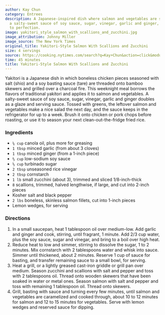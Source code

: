 ```yaml
---
author: Kay Chun
category: Entrees
description: A Japanese-inspired dish where salmon and vegetables are seasoned with
  a salty-sweet sauce of soy sauce, sugar, vinegar, garlic and ginger, and then grilled
  to perfection.
image: yakitori_style_salmon_with_scallions_and_zucchini.jpg
image_attribution: Johnny Miller
image_source: The New York Times
original_title: Yakitori-Style Salmon With Scallions and Zucchini
size: 4 servings
source: https://cooking.nytimes.com/search?q=Kay+Chun&action=click&module=byline&region=recipe%20page
time: 45 minutes
title: Yakitori-Style Salmon With Scallions and Zucchini
---
```

Yakitori is a Japanese dish in which boneless chicken pieces seasoned with salt (shio) and a soy basting sauce (tare) are threaded onto bamboo skewers and grilled over a charcoal fire. This weeknight meal borrows the flavors of traditional yakitori and applies it to salmon and vegetables. A salty-sweet sauce of soy sauce, sugar, vinegar, garlic and ginger doubles as a glaze and serving sauce. Tossed with greens, the leftover salmon and vegetables make a nice salad the next day, and the sauce keeps in the refrigerator for up to a week. Brush it onto chicken or pork chops before roasting, or use it to season your next clean-out-the-fridge fried rice.

### Ingredients

* `¼ cup` canola oil, plus more for greasing
* `1 tbsp` minced garlic (from about 3 cloves)
* `1 tbsp` minced ginger (from a 1-inch piece)
* `⅔ cup` low-sodium soy sauce
* `⅓ cup` turbinado sugar
* `2 tbsp` unseasoned rice vinegar
* `2 tbsp` cornstarch
* `1 lb` small zucchini (about 3), trimmed and sliced 1/8-inch-thick
* `8` scallions, trimmed, halved lengthwise, if large, and cut into 2-inch pieces
* Kosher salt and black pepper
* `2 lbs` boneless, skinless salmon fillets, cut into 1-inch pieces
* Lemon wedges, for serving

### Directions

1. In a small saucepan, heat 1 tablespoon oil over medium-low. Add garlic and ginger and cook, stirring, until fragrant, 1 minute. Add 2/3 cup water, plus the soy sauce, sugar and vinegar, and bring to a boil over high heat.
2. Reduce heat to low and simmer, stirring to dissolve the sugar, 1 to 2 minutes. Mix cornstarch with 2 tablespoons water and whisk into sauce. Simmer until thickened, about 2 minutes. Reserve 1 cup of sauce for basting, and transfer remaining sauce to a small bowl, for serving.
3. Heat a grill, or a lightly greased cast-iron griddle or grill pan over medium. Season zucchini and scallions with salt and pepper and toss with 2 tablespoons oil. Thread onto wooden skewers that have been soaked in water or metal ones. Season salmon with salt and pepper and toss with remaining 1 tablespoon oil. Thread onto skewers.
4. Grill, basting with sauce and turning every few minutes, until salmon and vegetables are caramelized and cooked through, about 10 to 12 minutes for salmon and 12 to 15 minutes for vegetables. Serve with lemon wedges and reserved sauce for dipping.